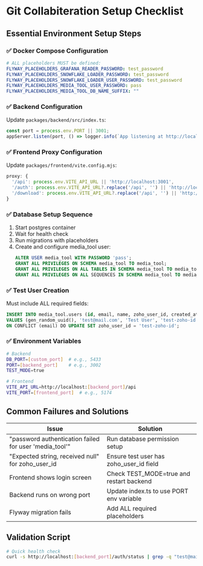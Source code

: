# Git Collabiteration Setup Checklist

## Essential Environment Setup Steps

### ✅ Docker Compose Configuration
```yaml
# ALL placeholders MUST be defined:
FLYWAY_PLACEHOLDERS_GRAFANA_READER_PASSWORD: test_password
FLYWAY_PLACEHOLDERS_SNOWFLAKE_LOADER_PASSWORD: test_password
FLYWAY_PLACEHOLDERS_SNOWFLAKE_LOADER_USER_PASSWORD: test_password
FLYWAY_PLACEHOLDERS_MEDIA_TOOL_USER_PASSWORD: pass
FLYWAY_PLACEHOLDERS_MEDIA_TOOL_DB_NAME_SUFFIX: ""
```

### ✅ Backend Configuration
Update `packages/backend/src/index.ts`:
```typescript
const port = process.env.PORT || 3001;
appServer.listen(port, () => logger.info(`App listening at http://localhost:${port}`));
```

### ✅ Frontend Proxy Configuration
Update `packages/frontend/vite.config.mjs`:
```javascript
proxy: {
  '/api': process.env.VITE_API_URL || 'http://localhost:3001',
  '/auth': process.env.VITE_API_URL?.replace('/api', '') || 'http://localhost:3001',
  '/download': process.env.VITE_API_URL?.replace('/api', '') || 'http://localhost:3001'
}
```

### ✅ Database Setup Sequence
1. Start postgres container
2. Wait for health check
3. Run migrations with placeholders
4. Create and configure media_tool user:
   ```sql
   ALTER USER media_tool WITH PASSWORD 'pass';
   GRANT ALL PRIVILEGES ON SCHEMA media_tool TO media_tool;
   GRANT ALL PRIVILEGES ON ALL TABLES IN SCHEMA media_tool TO media_tool;
   GRANT ALL PRIVILEGES ON ALL SEQUENCES IN SCHEMA media_tool TO media_tool;
   ```

### ✅ Test User Creation
Must include ALL required fields:
```sql
INSERT INTO media_tool.users (id, email, name, zoho_user_id, created_at, updated_at) 
VALUES (gen_random_uuid(), 'test@mail.com', 'Test User', 'test-zoho-id', NOW(), NOW()) 
ON CONFLICT (email) DO UPDATE SET zoho_user_id = 'test-zoho-id';
```

### ✅ Environment Variables
```bash
# Backend
DB_PORT=[custom_port]  # e.g., 5433
PORT=[backend_port]    # e.g., 3002
TEST_MODE=true

# Frontend
VITE_API_URL=http://localhost:[backend_port]/api
VITE_PORT=[frontend_port]  # e.g., 5174
```

## Common Failures and Solutions

| Issue | Solution |
|-------|----------|
| "password authentication failed for user 'media_tool'" | Run database permission setup |
| "Expected string, received null" for zoho_user_id | Ensure test user has zoho_user_id field |
| Frontend shows login screen | Check TEST_MODE=true and restart backend |
| Backend runs on wrong port | Update index.ts to use PORT env variable |
| Flyway migration fails | Add ALL required placeholders |

## Validation Script
```bash
# Quick health check
curl -s http://localhost:[backend_port]/auth/status | grep -q "test@mail.com" && echo "✅ Auth working" || echo "❌ Auth failed"
```